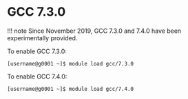 # GCC 7.3.0

!!! note
    Since November 2019, GCC 7.3.0 and 7.4.0 have been experimentally provided.

To enable GCC 7.3.0:

```
[username@g0001 ~]$ module load gcc/7.3.0
```

To enable GCC 7.4.0:

```
[username@g0001 ~]$ module load gcc/7.4.0
```
